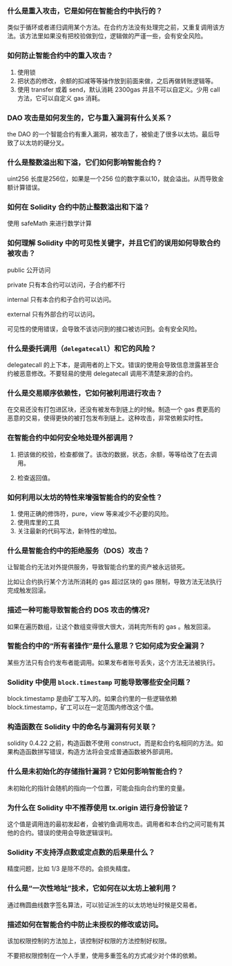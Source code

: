### 什么是重入攻击，它是如何在智能合约中执行的？

类似于循环或者递归调用某个方法。在合约方法没有处理完之前，又重复调用该方法。该方法里如果没有把校验做到位，逻辑做的严谨一些，会有安全风险。



### 如何防止智能合约中的重入攻击？

1. 使用锁
2. 把状态的修改，余额的扣减等等操作放到前面来做，之后再做转账逻辑等。
3. 使用 transfer 或着 send，默认消耗 2300gas 并且不可以自定义。少用  call 方法，它可以自定义 gas 消耗。



### DAO 攻击是如何发生的，它与重入漏洞有什么关系？

the DAO 的一个智能合约有重入漏洞，被攻击了，被偷走了很多以太坊。最后导致了以太坊的硬分叉。



### 什么是整数溢出和下溢，它们如何影响智能合约？

uint256 长度是256位，如果是一个256 位的数字乘以10，就会溢出。从而导致金额计算错误。



### 如何在 Solidity 合约中防止整数溢出和下溢？

使用 safeMath 来进行数学计算



### 如何理解 Solidity 中的可见性关键字，并且它们的误用如何导致合约被攻击？

public 公开访问

private 只有本合约可以访问，子合约都不行

internal 只有本合约和子合约可以访问。

external 只有外部合约可以访问。



可见性的使用错误，会导致不该访问到的接口被访问到。会有安全风险。



### 什么是委托调用（`delegatecall`）和它的风险？

delegatecall 的上下本，是调用者的上下文。错误的使用会导致信息泄露甚至合约被恶意修改。不要轻易的使用 delegatecall 调用不清楚来源的合约。



### 什么是交易顺序依赖性，它如何被利用进行攻击？

在交易还没有打包进区块，还没有被发布到链上的时候。制造一个 gas 费更高的恶意的交易，使得更快的被打包发布到链上。这种攻击，非常依赖实时性。



### 在智能合约中如何安全地处理外部调用？

1. 把该做的校验，检查都做了。该改的数据，状态，余额，等等给改了在去调用。

2. 检查返回值。

   



### 如何利用以太坊的特性来增强智能合约的安全性？

1. 使用正确的修饰符，pure，view 等来减少不必要的风险。
2. 使用库里的工具
3. 关注最新的代码写法，新特性的增加。



### 什么是智能合约中的拒绝服务（DOS）攻击？

让智能合约无法对外提供服务，导致智能合约里的资产被永远锁死。

比如让合约执行某个方法所消耗的 gas 超过区块的 gas 限制，导致方法无法执行完成触发回滚。



### 描述一种可能导致智能合约 DOS 攻击的情况?

如果在遍历数组，让这个数组变得很大很大，消耗完所有的 gas 。触发回滚。



### 智能合约中的“所有者操作”是什么意思？它如何成为安全漏洞？

某些方法只有合约发布者能调用。如果发布者账号丢失，这个方法无法被执行。



### Solidity 中使用 `block.timestamp` 可能导致哪些安全问题？

block.timestamp 是由矿工写入的。如果合约里的一些逻辑依赖 block.timestamp，矿工可以在一定范围内修改这个值。



### 构造函数在 Solidity 中的命名与漏洞有何关联？

solidity 0.4.22 之前，构造函数不使用 construct，而是和合约名相同的方法。如果构造函数拼写错误，构造方法将会变成普通函数被外部调用。



### 什么是未初始化的存储指针漏洞？它如何影响智能合约？

未初始化的指针会随机的指向一个位置，可能会指向合约里的变量。



### 为什么在 Solidity 中不推荐使用 tx.origin 进行身份验证？

这个值是调用连的最初发起者，会被钓鱼调用攻击。调用者和本合约之间可能有其他的合约。错误的使用会导致逻辑误判。



### Solidity 不支持浮点数或定点数的后果是什么？

精度问题，比如 1/3 是除不尽的。会损失精度。



### 什么是“一次性地址”技术，它如何在以太坊上被利用？

通过椭圆曲线数字签名算法，可以验证派生的以太坊地址时候是交易者。



### 描述如何在智能合约中防止未授权的修改或访问。

该加权限控制的方法加上，该控制好权限的方法控制好权限。

不要把权限控制在一个人手里，使用多重签名的方式减少对个体的依赖。